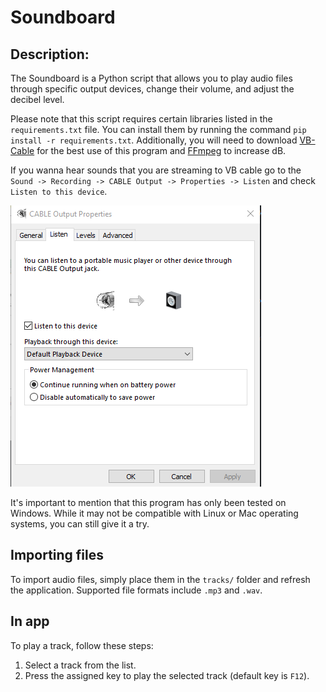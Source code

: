 # Soundboard

## Description:

The Soundboard is a Python script that allows you to play audio files through specific output devices, change their
volume, and adjust the decibel level.

Please note that this script requires certain libraries listed in the `requirements.txt` file. You can install them by
running the command `pip install -r requirements.txt`. Additionally, you will need to
download [VB-Cable](https://vb-audio.com/Cable/) for the best use of this program
and [FFmpeg](https://ffmpeg.org/download.html) to increase dB.

If you wanna hear sounds that you are streaming to VB cable go to
the `Sound -> Recording -> CABLE Output -> Properties -> Listen` and check `Listen to this device`.

![](https://github.com/DefinitelyNotRandomNickname/Soundboard/blob/main/rd_prp.png)

It's important to mention that this program has only been tested on Windows. While it may not be compatible with Linux
or Mac operating systems, you can still give it a try.

## Importing files

To import audio files, simply place them in the `tracks/` folder and refresh the application. Supported file formats
include `.mp3` and `.wav`.

## In app

To play a track, follow these steps:

1. Select a track from the list.
2. Press the assigned key to play the selected track (default key is `F12`).
